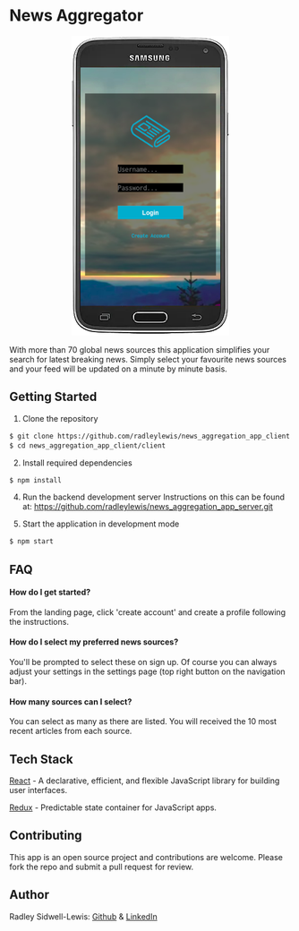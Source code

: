 # News Aggregator
<p align="center">
<img alt="screenshots" src="https://github.com/radleylewis/news_aggregation_app_client/blob/develop/readme_assets/login.png?raw=true"/>
</p>


With more than 70 global news sources this application simplifies your search for latest breaking news. Simply select your favourite news sources and your feed will be updated on a minute by minute basis.

## Getting Started
1. Clone the repository
```bash
$ git clone https://github.com/radleylewis/news_aggregation_app_client.git
$ cd news_aggregation_app_client/client
```

2. Install required dependencies
```bash
$ npm install
```

4. Run the backend development server
Instructions on this can be found at: https://github.com/radleylewis/news_aggregation_app_server.git

3. Start the application in development mode
```bash
$ npm start
```
## FAQ

#### How do I get started?

From the landing page, click 'create account' and create a profile following the instructions.

#### How do I select my preferred news sources?

You'll be prompted to select these on sign up. Of course you can always adjust your settings in the settings page (top right button on the navigation bar).

#### How many sources can I select?

You can select as many as there are listed. You will received the 10 most recent articles from each source.

## Tech Stack

[React](https://github.com/facebook/react) - A declarative, efficient, and flexible JavaScript library for building user interfaces.

[Redux](https://github.com/reduxjs/redux) - Predictable state container for JavaScript apps.

## Contributing

This app is an open source project and contributions are welcome. Please fork the repo and submit a pull request for review.

## Author

Radley Sidwell-Lewis: [Github](https://github.com/radleylewis) & [LinkedIn](https://www.linkedin.com/in/rad-e-sidwell-lewis/)
